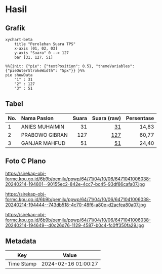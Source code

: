 # Hasil

## Grafik

```mermaid
xychart-beta
    title "Perolehan Suara TPS"
    x-axis [01, 02, 03]
    y-axis "Suara" 0 --> 127
    bar [31, 127, 51]
```

```mermaid
%%{init: {"pie": {"textPosition": 0.5}, "themeVariables": {"pieOuterStrokeWidth": "5px"}} }%%
pie showData
    "1" : 31
    "2" : 127
    "3" : 51
```

## Tabel

| No. | Nama Paslon    | Suara | Suara (raw) | Persentase |
|:--- |:-------------- | -----:| -----------:| ----------:|
| 1   | ANIES MUHAIMIN | 31    | [31][p-1]   | 14,83      |
| 2   | PRABOWO GIBRAN | 127   | [127][p-2]  | 60,77      |
| 3   | GANJAR MAHFUD  | 51    | [51][p-3]   | 24,40      |


[p-1]: https://github.com/gigit-pemilu/pemilu-2024-64-kalimantan-timur/blob/main/pilpres/hitung-suara/sub/64-kalimantan-timur/sub/71-kota-balikpapan/sub/04-balikpapan-tengah/sub/1006-sumber-rejo/sub/038-tps/sub/paslon-1.txt
[p-2]: https://github.com/gigit-pemilu/pemilu-2024-64-kalimantan-timur/blob/main/pilpres/hitung-suara/sub/64-kalimantan-timur/sub/71-kota-balikpapan/sub/04-balikpapan-tengah/sub/1006-sumber-rejo/sub/038-tps/sub/paslon-2.txt
[p-3]: https://github.com/gigit-pemilu/pemilu-2024-64-kalimantan-timur/blob/main/pilpres/hitung-suara/sub/64-kalimantan-timur/sub/71-kota-balikpapan/sub/04-balikpapan-tengah/sub/1006-sumber-rejo/sub/038-tps/sub/paslon-3.txt

## Foto C Plano

https://sirekap-obj-formc.kpu.go.id/6b9b/pemilu/ppwp/64/71/04/10/06/6471041006038-20240214-194801--90155ec2-842e-4cc7-bc45-93df86cafa07.jpg

https://sirekap-obj-formc.kpu.go.id/6b9b/pemilu/ppwp/64/71/04/10/06/6471041006038-20240214-194444--743db518-4c70-48f6-a80e-d2acfea80a07.jpg

https://sirekap-obj-formc.kpu.go.id/6b9b/pemilu/ppwp/64/71/04/10/06/6471041006038-20240214-194649--d0c26d76-1129-4587-b0c4-fc0ff350fa29.jpg


## Metadata

| Key        | Value               |
| ---------- | ------------------- |
| Time Stamp | 2024-02-16 01:00:27 |



